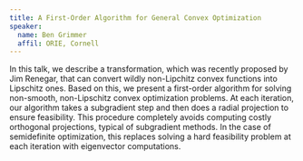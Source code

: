 ```yaml
---
title: A First-Order Algorithm for General Convex Optimization
speaker:
  name: Ben Grimmer
  affil: ORIE, Cornell
---
```


In this talk, we describe a transformation, which was recently proposed by Jim
Renegar, that can convert wildly non-Lipchitz convex functions into Lipschitz
ones. Based on this, we present a first-order algorithm for solving non-smooth,
non-Lipschitz convex optimization problems. At each iteration, our algorithm
takes a subgradient step and then does a radial projection to ensure
feasibility. This procedure completely avoids computing costly orthogonal
projections, typical of subgradient methods.  In the case of semidefinite
optimization, this replaces solving a hard feasibility problem at each
iteration with eigenvector computations.

